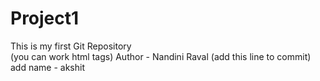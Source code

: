 # Project1
This is my first Git Repository
<br> (you can work html tags)
Author -   Nandini Raval (add this line to commit)
add name - akshit